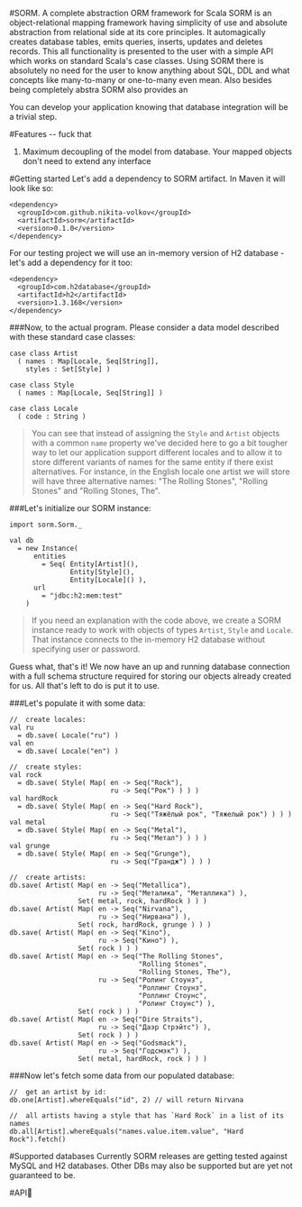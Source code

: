 #SORM. A complete abstraction ORM framework for Scala
SORM is an object-relational mapping framework having simplicity of use and absolute abstraction from relational side at its core principles. It automagically creates database tables, emits queries, inserts, updates and deletes records. This all functionality is presented to the user with a simple API which works on standard Scala's case classes. Using SORM there is absolutely no need for the user to know anything about SQL, DDL and what concepts like many-to-many or one-to-many even mean. Also besides being completely abstra
SORM also provides an 

You can develop your application knowing that database integration will be a trivial step.


#Features -- fuck that
1. Maximum decoupling of the model from database. Your mapped objects don't need to extend any interface

#Getting started
Let's add a dependency to SORM artifact. In Maven it will look like so: 

    <dependency>
      <groupId>com.github.nikita-volkov</groupId>
      <artifactId>sorm</artifactId>
      <version>0.1.0</version>
    </dependency>

For our testing project we will use an in-memory version of H2 database - let's add a dependency for it too:

    <dependency>
      <groupId>com.h2database</groupId>
      <artifactId>h2</artifactId>
      <version>1.3.168</version>
    </dependency>

###Now, to the actual program. 
Please consider a data model described with these standard case classes:

    case class Artist
      ( names : Map[Locale, Seq[String]],
        styles : Set[Style] )

    case class Style
      ( names : Map[Locale, Seq[String]] )

    case class Locale
      ( code : String )

> You can see that instead of assigning the `Style` and `Artist` objects with a common `name` property we've decided here to go a bit tougher way to let our application support different locales and to allow it to store different variants of names for the same entity if there exist alternatives. For instance, in the English locale one artist we will store will have three alternative names: "The Rolling Stones", "Rolling Stones" and "Rolling Stones, The".

###Let's initialize our SORM instance:
  
    import sorm.Sorm._

    val db
      = new Instance(
          entities
            = Seq( Entity[Artist](), 
                   Entity[Style](), 
                   Entity[Locale]() ),
          url
            = "jdbc:h2:mem:test"
        )

> If you need an explanation with the code above, we create a SORM instance ready to work with objects of types `Artist`, `Style` and `Locale`. That instance connects to the in-memory H2 database without specifying user or password.

Guess what, that's it! We now have an up and running database connection with a full schema structure required for storing our objects already created for us. All that's left to do is put it to use. 

###Let's populate it with some data:

    //  create locales:
    val ru
      = db.save( Locale("ru") )
    val en
      = db.save( Locale("en") )

    //  create styles:
    val rock
      = db.save( Style( Map( en -> Seq("Rock"),
                             ru -> Seq("Рок") ) ) )
    val hardRock
      = db.save( Style( Map( en -> Seq("Hard Rock"),
                             ru -> Seq("Тяжёлый рок", "Тяжелый рок") ) ) )
    val metal
      = db.save( Style( Map( en -> Seq("Metal"),
                             ru -> Seq("Метал") ) ) )
    val grunge
      = db.save( Style( Map( en -> Seq("Grunge"),
                             ru -> Seq("Грандж") ) ) )

    //  create artists:
    db.save( Artist( Map( en -> Seq("Metallica"),
                          ru -> Seq("Металика", "Металлика") ),
                     Set( metal, rock, hardRock ) ) )
    db.save( Artist( Map( en -> Seq("Nirvana"),
                          ru -> Seq("Нирвана") ),
                     Set( rock, hardRock, grunge ) ) )
    db.save( Artist( Map( en -> Seq("Kino"),
                          ru -> Seq("Кино") ),
                     Set( rock ) ) )
    db.save( Artist( Map( en -> Seq("The Rolling Stones",
                                    "Rolling Stones",
                                    "Rolling Stones, The"),
                          ru -> Seq("Ролинг Стоунз",
                                    "Роллинг Стоунз",
                                    "Роллинг Стоунс",
                                    "Ролинг Стоунс") ),
                     Set( rock ) ) )
    db.save( Artist( Map( en -> Seq("Dire Straits"),
                          ru -> Seq("Даэр Стрэйтс") ),
                     Set( rock ) ) )
    db.save( Artist( Map( en -> Seq("Godsmack"),
                          ru -> Seq("Годсмэк") ),
                     Set( metal, hardRock, rock ) ) )

###Now let's fetch some data from our populated database:

    //  get an artist by id:
    db.one[Artist].whereEquals("id", 2) // will return Nirvana

    //  all artists having a style that has `Hard Rock` in a list of its names
    db.all[Artist].whereEquals("names.value.item.value", "Hard Rock").fetch()


#Supported databases
Currently SORM releases are getting tested against MySQL and H2 databases. Other DBs may also be supported but are yet not guaranteed to be.


#API
